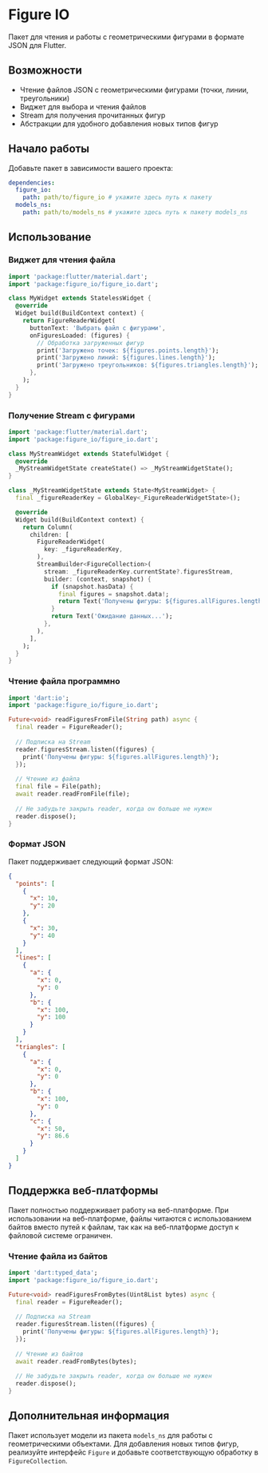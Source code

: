 # Figure IO

Пакет для чтения и работы с геометрическими фигурами в формате JSON для Flutter.

## Возможности

- Чтение файлов JSON с геометрическими фигурами (точки, линии, треугольники)
- Виджет для выбора и чтения файлов
- Stream для получения прочитанных фигур
- Абстракции для удобного добавления новых типов фигур

## Начало работы

Добавьте пакет в зависимости вашего проекта:

```yaml
dependencies:
  figure_io:
    path: path/to/figure_io # укажите здесь путь к пакету
  models_ns:
    path: path/to/models_ns # укажите здесь путь к пакету models_ns
```

## Использование

### Виджет для чтения файла

```dart
import 'package:flutter/material.dart';
import 'package:figure_io/figure_io.dart';

class MyWidget extends StatelessWidget {
  @override
  Widget build(BuildContext context) {
    return FigureReaderWidget(
      buttonText: 'Выбрать файл с фигурами',
      onFiguresLoaded: (figures) {
        // Обработка загруженных фигур
        print('Загружено точек: ${figures.points.length}');
        print('Загружено линий: ${figures.lines.length}');
        print('Загружено треугольников: ${figures.triangles.length}');
      },
    );
  }
}
```

### Получение Stream с фигурами

```dart
import 'package:flutter/material.dart';
import 'package:figure_io/figure_io.dart';

class MyStreamWidget extends StatefulWidget {
  @override
  _MyStreamWidgetState createState() => _MyStreamWidgetState();
}

class _MyStreamWidgetState extends State<MyStreamWidget> {
  final _figureReaderKey = GlobalKey<_FigureReaderWidgetState>();

  @override
  Widget build(BuildContext context) {
    return Column(
      children: [
        FigureReaderWidget(
          key: _figureReaderKey,
        ),
        StreamBuilder<FigureCollection>(
          stream: _figureReaderKey.currentState?.figuresStream,
          builder: (context, snapshot) {
            if (snapshot.hasData) {
              final figures = snapshot.data!;
              return Text('Получены фигуры: ${figures.allFigures.length}');
            }
            return Text('Ожидание данных...');
          },
        ),
      ],
    );
  }
}
```

### Чтение файла программно

```dart
import 'dart:io';
import 'package:figure_io/figure_io.dart';

Future<void> readFiguresFromFile(String path) async {
  final reader = FigureReader();
  
  // Подписка на Stream
  reader.figuresStream.listen((figures) {
    print('Получены фигуры: ${figures.allFigures.length}');
  });
  
  // Чтение из файла
  final file = File(path);
  await reader.readFromFile(file);
  
  // Не забудьте закрыть reader, когда он больше не нужен
  reader.dispose();
}
```

### Формат JSON

Пакет поддерживает следующий формат JSON:

```json
{
  "points": [
    {
      "x": 10,
      "y": 20
    },
    {
      "x": 30,
      "y": 40
    }
  ],
  "lines": [
    {
      "a": {
        "x": 0,
        "y": 0
      },
      "b": {
        "x": 100,
        "y": 100
      }
    }
  ],
  "triangles": [
    {
      "a": {
        "x": 0,
        "y": 0
      },
      "b": {
        "x": 100,
        "y": 0
      },
      "c": {
        "x": 50,
        "y": 86.6
      }
    }
  ]
}
```

## Поддержка веб-платформы

Пакет полностью поддерживает работу на веб-платформе. При использовании на веб-платформе, файлы читаются с использованием байтов вместо путей к файлам, так как на веб-платформе доступ к файловой системе ограничен.

### Чтение файла из байтов

```dart
import 'dart:typed_data';
import 'package:figure_io/figure_io.dart';

Future<void> readFiguresFromBytes(Uint8List bytes) async {
  final reader = FigureReader();
  
  // Подписка на Stream
  reader.figuresStream.listen((figures) {
    print('Получены фигуры: ${figures.allFigures.length}');
  });
  
  // Чтение из байтов
  await reader.readFromBytes(bytes);
  
  // Не забудьте закрыть reader, когда он больше не нужен
  reader.dispose();
}
```

## Дополнительная информация

Пакет использует модели из пакета `models_ns` для работы с геометрическими объектами. Для добавления новых типов фигур, реализуйте интерфейс `Figure` и добавьте соответствующую обработку в `FigureCollection`.
